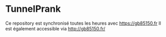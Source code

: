 # TunnelPrank

Ce repository est synchronisé toutes les heures avec https://gb85150.fr
Il est également accessible via http://gb85150.fr/
